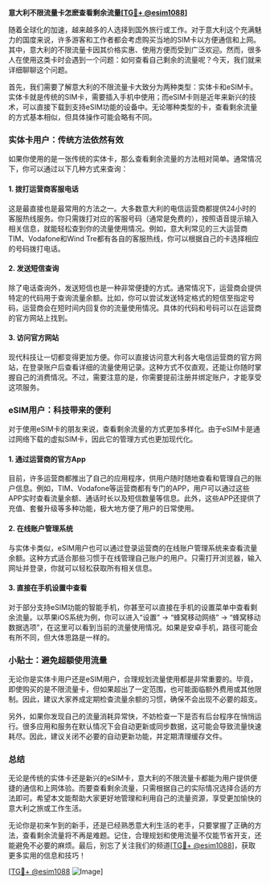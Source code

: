 **意大利不限流量卡怎麽查看剩余流量[[TG💪+ @esim1088](https://t.me/s/esim1088)]**

随着全球化的加速，越来越多的人选择到国外旅行或工作。对于意大利这个充满魅力的国度来说，许多游客和工作者都会考虑购买当地的SIM卡以方便通信和上网。其中，意大利的不限流量卡因其价格实惠、使用方便而受到广泛欢迎。然而，很多人在使用这类卡时会遇到一个问题：如何查看自己剩余的流量呢？今天，我们就来详细聊聊这个问题。

首先，我们需要了解意大利的不限流量卡大致分为两种类型：实体卡和eSIM卡。实体卡就是传统的SIM卡，需要插入手机中使用；而eSIM卡则是近年来新兴的技术，可以直接下载到支持eSIM功能的设备中。无论哪种类型的卡，查看剩余流量的方式基本相似，但具体操作可能会略有不同。

### 实体卡用户：传统方法依然有效

如果你使用的是一张传统的实体卡，那么查看剩余流量的方法相对简单。通常情况下，你可以通过以下几种方式来查询：

#### 1. **拨打运营商客服电话**
这是最直接也是最常用的方法之一。大多数意大利的电信运营商都提供24小时的客服热线服务。你只需拨打对应的客服号码（通常是免费的），按照语音提示输入相关信息，就能轻松查到你的流量使用情况。例如，意大利常见的三大运营商TIM、Vodafone和Wind Tre都有各自的客服热线，你可以根据自己的卡选择相应的号码拨打电话。

#### 2. **发送短信查询**
除了电话查询外，发送短信也是一种非常便捷的方式。通常情况下，运营商会提供特定的代码用于查询流量余额。比如，你可以尝试发送特定格式的短信至指定号码，运营商会在短时间内回复你的流量使用情况。具体的代码和号码可以在运营商的官方网站上找到。

#### 3. **访问官方网站**
现代科技让一切都变得更加方便。你可以直接访问意大利各大电信运营商的官方网站，在登录账户后查看详细的流量使用记录。这种方式不仅直观，还能让你随时掌握自己的消费情况。不过，需要注意的是，你需要提前注册并绑定账户，才能享受这项服务。

### eSIM用户：科技带来的便利

对于使用eSIM卡的朋友来说，查看剩余流量的方式更加多样化。由于eSIM卡是通过网络下载的虚拟SIM卡，因此它的管理方式也更加现代化。

#### 1. **通过运营商的官方App**
目前，许多运营商都推出了自己的应用程序，供用户随时随地查看和管理自己的账户信息。例如，TIM、Vodafone等运营商都有专门的APP，用户可以通过这些APP实时查看流量余额、通话时长以及短信数量等信息。此外，这些APP还提供了充值、套餐升级等多种功能，极大地方便了用户的日常使用。

#### 2. **在线账户管理系统**
与实体卡类似，eSIM用户也可以通过登录运营商的在线账户管理系统来查看流量余额。这种方式适合那些习惯于在线管理自己账户的用户。只需打开浏览器，输入网址并登录，你就可以轻松获取所有相关信息。

#### 3. **直接在手机设置中查看**
对于部分支持eSIM功能的智能手机，你甚至可以直接在手机的设置菜单中查看剩余流量。以苹果iOS系统为例，你可以进入“设置” -> “蜂窝移动网络” -> “蜂窝移动数据选项”，在这里可以看到当前的流量使用情况。如果是安卓手机，路径可能会有所不同，但大体思路是一样的。

### 小贴士：避免超额使用流量

无论你是实体卡用户还是eSIM用户，合理规划流量使用都是非常重要的。毕竟，即使购买的是不限流量卡，但如果超出了一定范围，也可能面临额外费用或其他限制。因此，建议大家养成定期检查流量余额的习惯，确保不会出现不必要的超支。

另外，如果你发现自己的流量消耗异常快，不妨检查一下是否有后台程序在悄悄运行。很多应用和服务在默认情况下会自动更新或同步数据，这可能会导致流量快速耗尽。因此，建议关闭不必要的自动更新功能，并定期清理缓存文件。

### 总结

无论是传统的实体卡还是新兴的eSIM卡，意大利的不限流量卡都能为用户提供便捷的通信和上网体验。而要查看剩余流量，只需根据自己的实际情况选择合适的方法即可。希望本文能帮助大家更好地管理和利用自己的流量资源，享受更加愉快的意大利之旅或工作生活。

无论你是初来乍到的新手，还是已经熟悉意大利生活的老手，只要掌握了正确的方法，查看剩余流量将不再是难题。记住，合理规划和使用流量不仅能节省开支，还能避免不必要的麻烦。最后，别忘了关注我们的频道[[TG💪+ @esim1088](https://t.me/s/esim1088)]，获取更多实用的信息和技巧！

[[TG💪+ @esim1088](https://t.me/s/esim1088) ![Image](https://i.postimg.cc/4NQfJmqS/Snipaste-2025-05-13-00-14-12.png)]